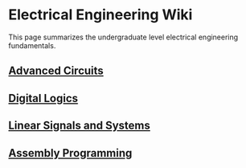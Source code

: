# Electrical Engineering Wiki

This page summarizes the undergraduate level electrical engineering fundamentals.

## [Advanced Circuits](circuits.html)

## [Digital Logics](digital_logics.html)

## [Linear Signals and Systems](signals_systems.html)

## [Assembly Programming](assembly.html)
